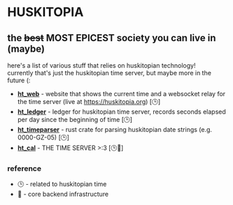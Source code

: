 # HUSKITOPIA
## the ~~best~~ MOST EPICEST society you can live in (maybe)

here's a list of various stuff that relies on huskitopian technology!  
currently that's just the huskitopian time server, but maybe more in the future (:

- **[ht_web](https://github.com/floppydiskette/ht_web)** - website that shows the current time and a websocket relay for the time server (live at https://huskitopia.org) [🕒]
- **[ht_ledger](https://github.com/floppydiskette/ht_ledger)** - ledger for huskitopian time server, records seconds elapsed per day since the beginning of time [🕒]
- **[ht_timeparser](https://github.com/floppydiskette/ht_timeparser)** - rust crate for parsing huskitopian date strings (e.g. 0000-GZ-05) [🕒]
- **[ht_cal](https://github.com/floppydiskette/ht_cal)** - THE TIME SERVER >:3 [🕒🧱]

### reference
- 🕒 - related to huskitopian time
- 🧱 - core backend infrastructure